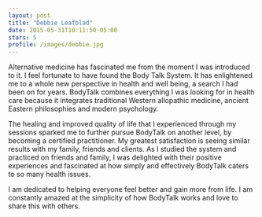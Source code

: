 ```yaml
---
layout: post
title: "Debbie Leafblad"
date: 2015-05-31T10:11:50-05:00
stars: 5
profile: /images/debbie.jpg
---
```


Alternative medicine has fascinated me from the moment I was introduced to it.  I feel fortunate to have found the Body Talk System.  It has enlightened me to a whole new perspective in health and well being, a search I had been on for years. BodyTalk combines everything I was looking for in health care because it integrates traditional Western allopathic medicine, ancient Eastern philosophies and modern psychology.

The healing and improved quality of life that I experienced through my sessions sparked me to further pursue BodyTalk on another level, by becoming a certified practitioner.  My greatest satisfaction is seeing similar results with my family, friends and clients. As I studied the system and practiced on friends and family, I was delighted with their positive experiences and fascinated at how simply and effectively BodyTalk caters to so many health issues.  

I am dedicated to helping everyone feel better and gain more from life.  I am constantly amazed at the simplicity of how BodyTalk works and love to share this with others. 


